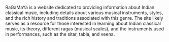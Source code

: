 RaGaMaYa is a website dedicated to providing information about Indian classical music,
including details about various musical instruments, styles, and the rich history and traditions associated with this genre. 
The site likely serves as a resource for those interested in learning about Indian classical music, its theory, different ragas (musical scales),
and the instruments used in performances, such as the sitar, tabla, and veena.

